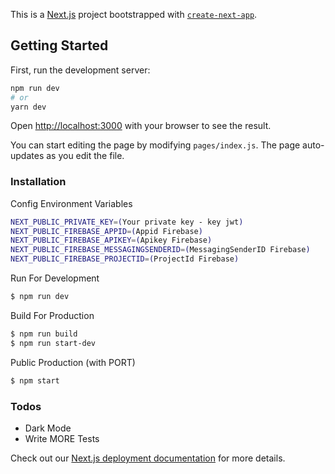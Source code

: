 This is a [Next.js](https://nextjs.org/) project bootstrapped with [`create-next-app`](https://github.com/vercel/next.js/tree/canary/packages/create-next-app).

## Getting Started

First, run the development server:

```bash
npm run dev
# or
yarn dev
```

Open [http://localhost:3000](http://localhost:3000) with your browser to see the result.

You can start editing the page by modifying `pages/index.js`. The page auto-updates as you edit the file.

### Installation


Config Environment Variables
```sh
NEXT_PUBLIC_PRIVATE_KEY=(Your private key - key jwt)
NEXT_PUBLIC_FIREBASE_APPID=(Appid Firebase)
NEXT_PUBLIC_FIREBASE_APIKEY=(Apikey Firebase)
NEXT_PUBLIC_FIREBASE_MESSAGINGSENDERID=(MessagingSenderID Firebase)
NEXT_PUBLIC_FIREBASE_PROJECTID=(ProjectId Firebase)
```

Run For Development
```sh
$ npm run dev
```

Build For Production
```sh
$ npm run build
$ npm run start-dev
```

Public Production (with PORT)
```sh
$ npm start
```
### Todos

- Dark Mode
 - Write MORE Tests

Check out our [Next.js deployment documentation](https://nextjs.org/docs/deployment) for more details.
